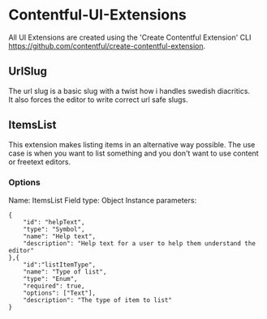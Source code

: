 # Contentful-UI-Extensions

All UI Extensions are created using the 'Create Contentful Extension' CLI  https://github.com/contentful/create-contentful-extension.


## UrlSlug
The url slug is a basic slug with a twist how i handles swedish diacritics.  
It also forces the editor to write correct url safe slugs.

## ItemsList
This extension makes listing items in an alternative way possible.
The use case is when you want to list something and you don't want to use content or freetext editors.

### Options
Name: ItemsList 
Field type: Object 
Instance parameters:  
```
{
    "id": "helpText",
    "type": "Symbol",
    "name": "Help text",
    "description": "Help text for a user to help them understand the editor"
},{
    "id":"listItemType",
    "name": "Type of list",
    "type": "Enum",
    "required": true,
    "options": ["Text"],
    "description": "The type of item to list"
}
```


